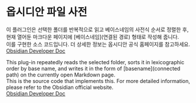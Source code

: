 # 옵시디안 파일 사전
이 플러그인은 선택한 폴더를 반복적으로 읽고 베이스네임의 사전식 순서로 정렬한 후, 현재 열어둔 마크다운 페이지에 \[베이스네임\](연결된 경로) 형태로 작성해 줍니다.<br>
이를 구현한 소스 코드입니다. 더 상세한 정보는 옵시디안 공식 홈페이지를 참고하세요.<br>
[Obsidian Developer Doc](https://docs.obsidian.md/Home)

This plug-in repeatedly reads the selected folder, sorts it in lexicographic order by base name, and writes it in the form of \[basename\](connected path) on the currently open Markdown page.<br>
This is the source code that implements this. For more detailed information, please refer to the Obsidian official website.<br>
[Obsidian Developer Doc](https://docs.obsidian.md/Home)
